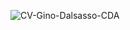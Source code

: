 ![CV-Gino-Dalsasso-CDA](https://github.com/user-attachments/assets/4fbcd956-bc39-4d01-95cf-bd54589bf6fe)
